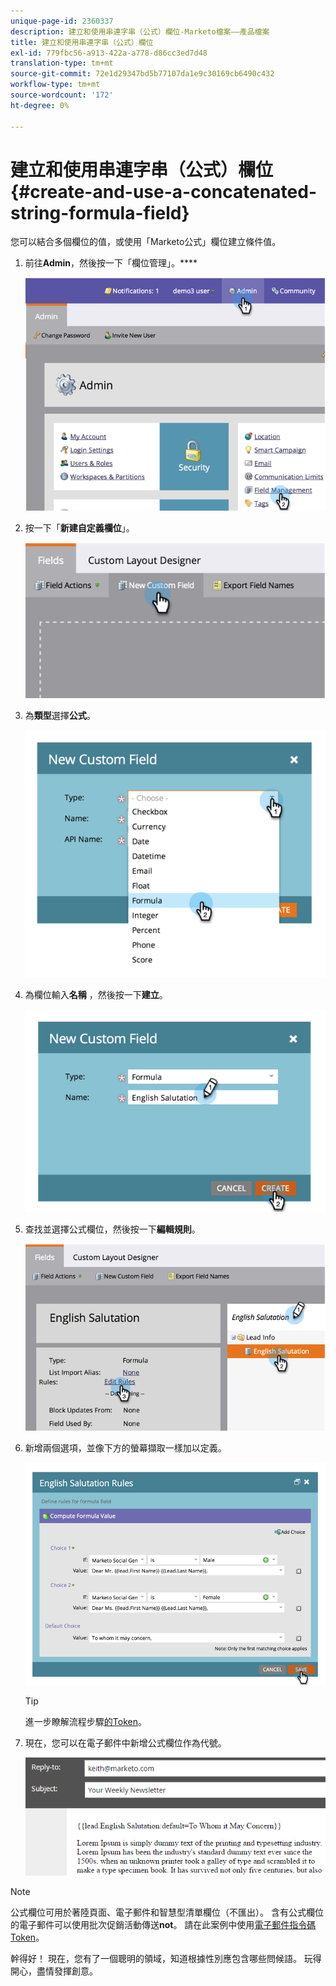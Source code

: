 ```yaml
---
unique-page-id: 2360337
description: 建立和使用串連字串（公式）欄位-Marketo檔案——產品檔案
title: 建立和使用串連字串（公式）欄位
exl-id: 779fbc56-a913-422a-a778-d86cc3ed7d48
translation-type: tm+mt
source-git-commit: 72e1d29347bd5b77107da1e9c30169cb6490c432
workflow-type: tm+mt
source-wordcount: '172'
ht-degree: 0%

---
```


# 建立和使用串連字串（公式）欄位{#create-and-use-a-concatenated-string-formula-field}

您可以結合多個欄位的值，或使用「Marketo公式」欄位建立條件值。

1. 前往&#x200B;**Admin**，然後按一下「欄位管理」。****

   ![](assets/image2014-9-19-9-3a44-3a58.png)

1. 按一下「**新建自定義欄位**」。

   ![](assets/image2014-9-19-9-3a45-3a8.png)

1. 為&#x200B;**類型**&#x200B;選擇&#x200B;**公式**。

   ![](assets/image2014-9-19-9-3a45-3a17.png)

1. 為欄位輸入&#x200B;**名稱** ，然後按一下&#x200B;**建立**。

   ![](assets/image2014-9-19-9-3a46-3a0.png)

1. 查找並選擇公式欄位，然後按一下&#x200B;**編輯規則**。

   ![](assets/image2014-9-19-9-3a46-3a13.png)

1. 新增兩個選項，並像下方的螢幕擷取一樣加以定義。

   ![](assets/image2014-9-19-9-3a46-3a25.png)

   >[!TIP]
   >
   >進一步瞭解流程步驟[的Token](/help/marketo/product-docs/core-marketo-concepts/smart-campaigns/flow-actions/use-tokens-in-flow-steps.md)。

1. 現在，您可以在電子郵件中新增公式欄位作為代號。

   ![](assets/seven.png)

>[!NOTE]
>
>公式欄位可用於著陸頁面、電子郵件和智慧型清單欄位（不匯出）。 含有公式欄位的電子郵件可以使用批次促銷活動傳送&#x200B;**not**。 請在此案例中使用[電子郵件指令碼Token](/help/marketo/product-docs/email-marketing/general/using-tokens/create-an-email-script-token.md)。

幹得好！ 現在，您有了一個聰明的領域，知道根據性別應包含哪些問候語。 玩得開心，盡情發揮創意。
